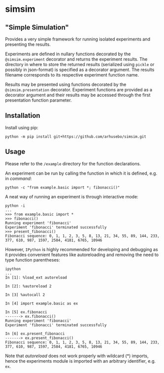 # simsim
## "Simple Simulation"

Provides a very simple framework for running isolated experiments and presenting the results.

Experiments are defined in nullary functions decorated by the `@simsim.experiment` decorator and returns the experiment results. The directory in where to store the returned results (serialized using `pickle` or possibly in json-format) is specified as a decorator argument. The results filename corresponds to its respective experiment function name.

Results may be presented using functions decorated by the `@simsim.presentation` decorator. Experiment functions are provided as a decorator argument and their results may be accessed through the first presentation function parameter.

## Installation
Install using pip:
```
python -m pip install git+https://github.com/arhusebo/simsim.git
```

## Usage
Please refer to the `/example` directory for the function declarations.

An experiment can be run by calling the function in which it is defined, e.g. in _command_:
```
python -c "from example.basic import *; fibonacci()"
```

A neat way of running an experiment is through interactive mode:
```
python -i
...
>>> from example.basic import *
>>> fibonacci()
Running experiment 'fibonacci'
Experiment 'fibonacci' terminated successfully
>>> present_fibonacci()
Fibonacci sequence: 0, 1, 1, 2, 3, 5, 8, 13, 21, 34, 55, 89, 144, 233, 377, 610, 987, 1597, 2584, 4181, 6765, 10946
```

However, `IPython` is highly recommended for developing and debugging as it provides convenient features like autoreloading and removing the need to type function parentheses:
```
ipython
...
In [1]: %load_ext autoreload

In [2]: %autoreload 2

In [3] %autocall 2

In [4] import example.basic as ex

In [5] ex.fibonacci
-------> ex.fibonacci()
Running experiment 'fibonacci'
Experiment 'fibonacci' terminated successfully

In [6] ex.present_fibonacci
-------> ex.present_fibonacci()
Fibonacci sequence: 0, 1, 1, 2, 3, 5, 8, 13, 21, 34, 55, 89, 144, 233, 377, 610, 987, 1597, 2584, 4181, 6765, 10946
```
Note that _autoreload_ does not work properly with wildcard (*) imports, hence the experiments module is imported with an arbitrary identifier, e.g. `ex`.